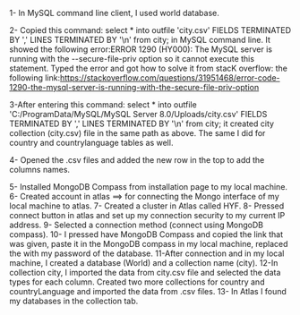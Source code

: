 1- In MySQL command line client, I used world database.

2- Copied this command: select \* into outfile 'city.csv' FIELDS TERMINATED BY ',' LINES TERMINATED BY '\n' from city;
in MySQL command line. It showed the following error:ERROR 1290 (HY000): The MySQL server is running with the --secure-file-priv option so it cannot execute this statement. Typed the error and got how to solve it from stacK overflow: the following link:https://stackoverflow.com/questions/31951468/error-code-1290-the-mysql-server-is-running-with-the-secure-file-priv-option

3-After entering this command: select \* into outfile 'C:/ProgramData/MySQL/MySQL Server 8.0/Uploads/city.csv' FIELDS TERMINATED BY ',' LINES TERMINATED BY '\n' from city; it created city collection (city.csv) file in the same path as above.
The same I did for country and countrylanguage tables as well.

4- Opened the .csv files and added the new row in the top to add the columns names.

5- Installed MongoDB Compass from installation page to my local machine.
6- Created account in atlas ==> for connecting the Mongo interface of my local machine to atlas.
7- Created a cluster in Atlas called HYF.
8- Pressed connect button in atlas and set up my connection security to my current IP address.
9- Selected a connection method (connect using MongoDB compass).
10- I pressed have MongoDB Compass and copied the link that was given, paste it in the MongoDB compass in my local machine, replaced the <password> with my password of the database.
11-After connection and in my local machine, I created a database (World) and a collection name (city).
12-In collection city, I imported the data from city.csv file and selected the data types for each column. Created two more collections for country and countryLanguage and imported the data from .csv files.
13- In Atlas I found my databases in the collection tab.
